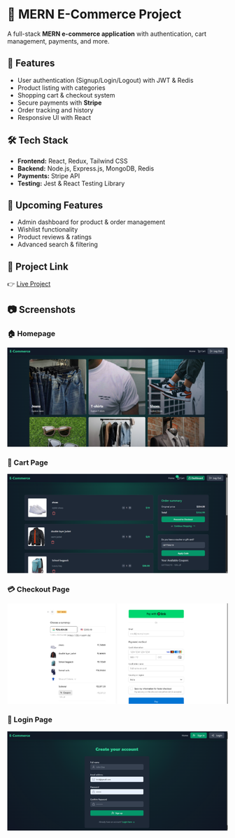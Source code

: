 # 🛒 MERN E-Commerce Project  

A full-stack **MERN e-commerce application** with authentication, cart management, payments, and more.  

## 🚀 Features  
- User authentication (Signup/Login/Logout) with JWT & Redis  
- Product listing with categories  
- Shopping cart & checkout system  
- Secure payments with **Stripe**  
- Order tracking and history  
- Responsive UI with React  

## 🛠️ Tech Stack  
- **Frontend:** React, Redux, Tailwind CSS  
- **Backend:** Node.js, Express.js, MongoDB, Redis  
- **Payments:** Stripe API  
- **Testing:** Jest & React Testing Library  

## 📌 Upcoming Features  
- Admin dashboard for product & order management  
- Wishlist functionality  
- Product reviews & ratings  
- Advanced search & filtering  

## 🔗 Project Link  
👉 [Live Project](https://e-commerce-mwo0.onrender.com)  

## 📷 Screenshots  

### 🏠 Homepage  
![Home Page](https://github.com/Fz-Faiz/E-Commerce/blob/main/screen%202%20home.png)  

### 🛒 Cart Page  
![Cart Page](https://github.com/Fz-Faiz/E-Commerce/blob/main/cart%201%20home.png)  

### 💳 Checkout Page  
![Checkout Page](https://github.com/Fz-Faiz/E-Commerce/blob/main/stripe%201%20.png)  

### 🔐 Login Page  
![Login Page](https://github.com/Fz-Faiz/E-Commerce/blob/main/screen%201%20login.png)  
